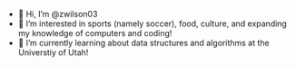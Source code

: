 - 👋 Hi, I’m @zwilson03
- 👀 I’m interested in sports (namely soccer), food, culture, and expanding my knowledge of computers and coding!
- 🌱 I’m currently learning about data structures and algorithms at the Universtiy of Utah!

<!---
zwilson03/zwilson03 is a ✨ special ✨ repository because its `README.md` (this file) appears on your GitHub profile.
You can click the Preview link to take a look at your changes.
--->
